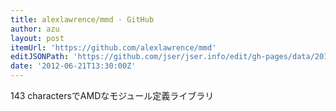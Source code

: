 ```yaml
---
title: alexlawrence/mmd · GitHub
author: azu
layout: post
itemUrl: 'https://github.com/alexlawrence/mmd'
editJSONPath: 'https://github.com/jser/jser.info/edit/gh-pages/data/2012/06/index.json'
date: '2012-06-21T13:30:00Z'
---
```

143 charactersでAMDなモジュール定義ライブラリ
